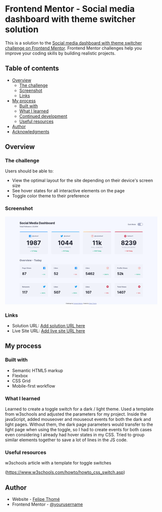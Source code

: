 # Frontend Mentor - Social media dashboard with theme switcher solution

This is a solution to the [Social media dashboard with theme switcher challenge on Frontend Mentor](https://www.frontendmentor.io/challenges/social-media-dashboard-with-theme-switcher-6oY8ozp_H). Frontend Mentor challenges help you improve your coding skills by building realistic projects.

## Table of contents

- [Overview](#overview)
  - [The challenge](#the-challenge)
  - [Screenshot](#screenshot)
  - [Links](#links)
- [My process](#my-process)
  - [Built with](#built-with)
  - [What I learned](#what-i-learned)
  - [Continued development](#continued-development)
  - [Useful resources](#useful-resources)
- [Author](#author)
- [Acknowledgments](#acknowledgments)

## Overview

### The challenge

Users should be able to:

- View the optimal layout for the site depending on their device's screen size
- See hover states for all interactive elements on the page
- Toggle color theme to their preference

### Screenshot

![](./images/Screenshot%202023-01-19%20at%2018-17-02%20Frontend%20Mentor%20Challenge%20Name%20Here.png)

### Links

- Solution URL: [Add solution URL here](https://your-solution-url.com)
- Live Site URL: [Add live site URL here](https://your-live-site-url.com)

## My process

### Built with

- Semantic HTML5 markup
- Flexbox
- CSS Grid
- Mobile-first workflow

### What I learned

Learned to create a toggle switch for a dark / light theme. Used a template from w3schools and adjusted the parameters for my project. Inside the javaScript, added mouseover and mouseout events for both the dark and light pages. Without them, the dark page parameters would transfer to the light page when using the toggle, so I had to create events for both cases even considering I already had hover states in my CSS. Tried to group similar elements together to save a lot of lines in the JS code.

### Useful resources

w3schools article with a template for toggle switches

(https://www.w3schools.com/howto/howto_css_switch.asp)

## Author

- Website - [Felipe Thomé](https://www.github.com/felipetn1989)
- Frontend Mentor - [@yourusername](https://www.frontendmentor.io/profile/yourusername)
